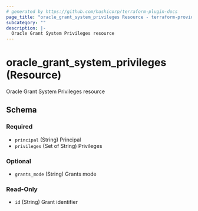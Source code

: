 ```yaml
---
# generated by https://github.com/hashicorp/terraform-plugin-docs
page_title: "oracle_grant_system_privileges Resource - terraform-provider-oracle"
subcategory: ""
description: |-
  Oracle Grant System Privileges resource
---
```


# oracle_grant_system_privileges (Resource)

Oracle Grant System Privileges resource



<!-- schema generated by tfplugindocs -->
## Schema

### Required

- `principal` (String) Principal
- `privileges` (Set of String) Privileges

### Optional

- `grants_mode` (String) Grants mode

### Read-Only

- `id` (String) Grant identifier
